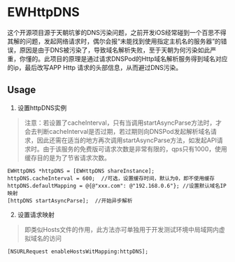 # EWHttpDNS
这个开源项目源于天朝坑爹的DNS污染问题，之前开发iOS经常碰到一个百思不得其解的问题，发起网络请求时，偶尔会报“未能找到使用指定主机名的服务器”的错误，原因是由于DNS被污染了，导致域名解析失败，至于天朝为何污染如此严重，你懂的。此项目的原理是通过请求DNSPod的Http域名解析服务得到域名对应的ip，最后改写APP Http 请求的头部信息，从而避过DNS污染。

## Usage
1) 设置httpDNS实例
>注意：若设置了cacheInterval，只有当调用startAsyncParse方法时，才会去判断cacheInterval是否过期，若过期则向DNSPod发起解析域名请求，因此还需在适当的地方再次调用startAsyncParse方法，如发起API请求时。由于该服务的免费版可请求次数是非常有限的，qps只有1000，使用缓存目的是为了节省请求次数。
```
EWHttpDNS *httpDNS = [EWHttpDNS shareInstance];
httpDNS.cacheInterval = 600;  //可选，设置缓存时间，默认为0，即不使用缓存
httpDNS.defaultMapping = @{@"xxx.com": @"192.168.0.6"}; //设置默认域名IP映射
[httpDNS startAsyncParse];  //开始异步解析
```
2) 设置请求映射
> 即类似Hosts文件的作用，此方法亦可单独用于开发测试环境中局域网内虚拟域名的访问
```
[NSURLRequest enableHostsWitMapping:httpDNS];
```
